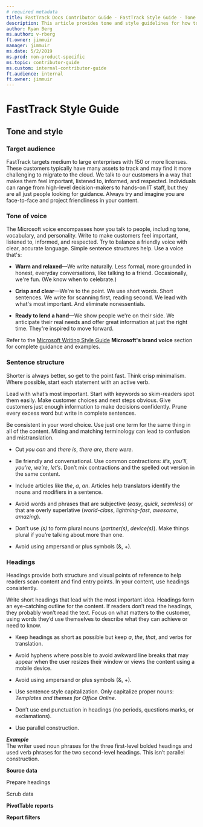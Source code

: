 ```yaml
---
# required metadata
title: FastTrack Docs Contributor Guide - FastTrack Style Guide - Tone and Style
description: This article provides tone and style guidelines for how to create FastTrack customer-ready content.
author: Ryan Berg
ms.author: v-rberg
ft.owner: jimmuir
manager: jimmuir
ms.date: 5/2/2019
ms.prod: non-product-specific
ms.topic: contributor-guide
ms.custom: internal-contributor-guide
ft.audience: internal
ft.owner: jimmuir
---
```

# FastTrack Style Guide

## Tone and style
    
### Target audience

FastTrack targets medium to large enterprises with 150 or more licenses. These customers typically have many assets to track and may find it more challenging to migrate to the cloud. We talk to our customers in a way that makes them feel important, listened to, informed, and respected. Individuals can range from high-level decision-makers to hands-on IT staff, but they are all just people looking for guidance. Always try and imagine you are face-to-face and project friendliness in your content.

### Tone of voice

The Microsoft voice encompasses how you talk to people, including tone, vocabulary, and personality. Write to make customers feel important, listened to, informed, and respected. Try to balance a friendly voice with clear, accurate language. Simple sentence structures help. Use a voice that's:

  - **Warm and relaxed**—We write naturally. Less formal, more grounded in honest, everyday conversations, like talking to a friend. Occasionally, we're fun. (We know when to celebrate.)

  - **Crisp and clear**—We're to the point. We use short words. Short sentences. We write for scanning first, reading second. We lead with what's most important. And eliminate nonessentials.

  - **Ready to lend a hand**—We show people we're on their side. We anticipate their real needs and offer great information at just the right time. They're inspired to move forward.

Refer to the [Microsoft Writing Style Guide](https://styleguides.azurewebsites.net/StyleGuide/Read?id=2700) **Microsoft's brand voice** section for complete guidance and examples.
    
### Sentence structure

Shorter is always better, so get to the point fast. Think crisp minimalism. Where possible, start each statement with an active verb. 

Lead with what’s most important. Start with keywords so skim-readers spot them easily. Make customer choices and next steps obvious. Give customers just enough information to make decisions confidently. Prune every excess word but write in complete sentences.

Be consistent in your word choice. Use just one term for the same thing in all of the content. Mixing and matching terminology can lead to confusion and mistranslation.

  - Cut *you can* and *there is*, *there are*, *there were*.

  - Be friendly and conversational. Use common contractions: *it’s*, *you’ll*, *you’re*, *we’re*, *let’s*. Don’t mix contractions and the spelled out version in the same content.

  - Include articles like *the*, *a*, *an*. Articles help translators identify the nouns and modifiers in a sentence.

  - Avoid words and phrases that are subjective (*easy*, *quick*, *seamless*) or that are overly superlative (*world*-*class*, *lightning*-*fast*, *awesome*, *amazing*).

  - Don’t use *(s)* to form plural nouns (*partner(s)*, *device(s)*). Make things plural if you’re talking about more than one.

  - Avoid using ampersand or plus symbols (&, +).
    
### Headings

Headings provide both structure and visual points of reference to help readers scan content and find entry points. In your content, use headings consistently. 

Write short headings that lead with the most important idea. Headings form an eye-catching outline for the content. If readers don’t read the headings, they probably won’t read the text. Focus on what matters to the customer, using words they’d use themselves to describe what they can achieve or need to know.

  - Keep headings as short as possible but keep *a*, *the*, *that*, and verbs for translation.

  - Avoid hyphens where possible to avoid awkward line breaks that may appear when the user resizes their window or views the content using a mobile device.

  - Avoid using ampersand or plus symbols (&, +).

  - Use sentence style capitalization. Only capitalize proper nouns: *Templates and themes for Office Online*.

  - Don’t use end punctuation in headings (no periods, questions marks, or exclamations).

  - Use parallel construction.

***Example*** <br>
The writer used noun phrases for the three first-level bolded headings and used verb phrases for the two second-level headings. This isn’t parallel construction.

**Source data**

Prepare headings

Scrub data

**PivotTable reports**

**Report filters**
